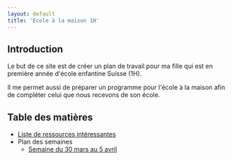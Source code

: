 ```yaml
---
layout: default
title: 'Ecole à la maison 1H'
---
```


## Introduction

Le but de ce site est de créer un plan de travail pour ma fille qui est en première année
d'école enfantine Suisse (1H).

Il me permet aussi de préparer un programme pour l'école à la maison afin de compléter
celui que nous recevons de son école.

## Table des matières

- [Liste de ressources intéressantes](./ressources.md)
- Plan des semaines
    - [Semaine du 30 mars au 5 avril](./Plan/30_mars-5_avril.md)
